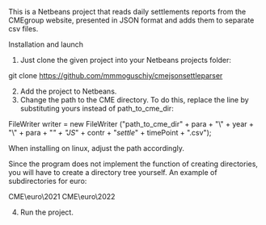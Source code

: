This is a Netbeans project that reads daily settlements reports from the CMEgroup website, presented in JSON format and adds them to separate csv files.

Installation and launch

1) Just clone the given project into your Netbeans projects folder:

git clone https://github.com/mmmoguschiy/cmejsonsettleparser

2) Add the project to Netbeans.
3) Change the path to the CME directory. To do this, replace the line by substituting yours instead of path_to_cme_dir:

FileWriter writer = new FileWriter ("path_to_cme_dir" + para + "\\" + year + "\\" + para + "_" + "JS_" + contr + "_settle_" + timePoint + ".csv");

When installing on linux, adjust the path accordingly.

Since the program does not implement the function of creating directories, you will have to create a directory tree yourself. An example of subdirectories for euro:

CME\euro\2021
CME\euro\2022

4) Run the project.

